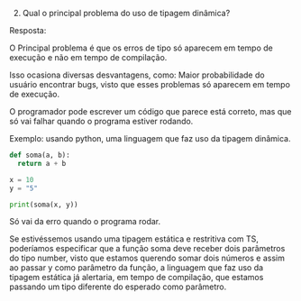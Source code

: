 2. Qual o principal problema do uso de tipagem dinâmica?

Resposta:

O Principal problema é que os erros de tipo só aparecem em tempo de execução
e não em tempo de compilação.

Isso ocasiona diversas desvantagens, como: Maior probabilidade do usuário 
encontrar bugs, visto que esses problemas só aparecem em tempo de execução.

O programador pode escrever um código que parece está correto, mas que só vai
falhar quando o programa estiver rodando.

Exemplo: usando python, uma linguagem que faz uso da tipagem dinâmica.

```python
def soma(a, b):
  return a + b

x = 10
y = "5"

print(soma(x, y))
```

Só vai da erro quando o programa rodar.

Se estivéssemos usando uma tipagem estática e restritiva com TS, poderíamos especificar que a função soma deve receber dois parâmetros do tipo number, visto que estamos querendo somar dois números e assim ao passar y como parâmetro da função, a linguagem que faz uso da tipagem estática já alertaria, em tempo de compilação, que estamos passando um tipo diferente do esperado como parâmetro.





